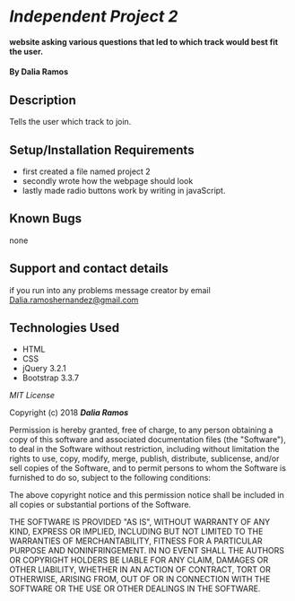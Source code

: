# _Independent Project 2_

#### website asking various questions that led to which track would best fit the user.

#### By Dalia Ramos

## Description
 Tells the user which track to join.
## Setup/Installation Requirements

* first created a file named project 2
* secondly wrote how the webpage should look
* lastly made radio buttons work by writing in javaScript.



## Known Bugs
none
## Support and contact details
if you run into any problems message creator by email Dalia.ramoshernandez@gmail.com
## Technologies Used
* HTML
* CSS
* jQuery 3.2.1
* Bootstrap 3.3.7


*MIT License*

Copyright (c) 2018 **_Dalia Ramos_**

Permission is hereby granted, free of charge, to any person obtaining a copy
of this software and associated documentation files (the "Software"), to deal
in the Software without restriction, including without limitation the rights
to use, copy, modify, merge, publish, distribute, sublicense, and/or sell
copies of the Software, and to permit persons to whom the Software is
furnished to do so, subject to the following conditions:

The above copyright notice and this permission notice shall be included in all
copies or substantial portions of the Software.

THE SOFTWARE IS PROVIDED "AS IS", WITHOUT WARRANTY OF ANY KIND, EXPRESS OR
IMPLIED, INCLUDING BUT NOT LIMITED TO THE WARRANTIES OF MERCHANTABILITY,
FITNESS FOR A PARTICULAR PURPOSE AND NONINFRINGEMENT. IN NO EVENT SHALL THE
AUTHORS OR COPYRIGHT HOLDERS BE LIABLE FOR ANY CLAIM, DAMAGES OR OTHER
LIABILITY, WHETHER IN AN ACTION OF CONTRACT, TORT OR OTHERWISE, ARISING FROM,
OUT OF OR IN CONNECTION WITH THE SOFTWARE OR THE USE OR OTHER DEALINGS IN THE
SOFTWARE.
